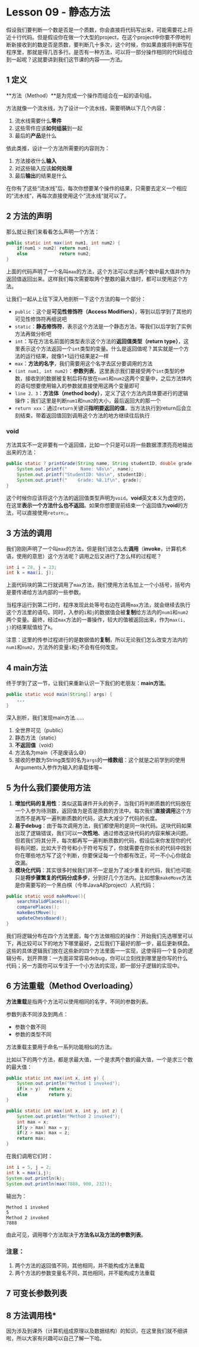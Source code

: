 # Lesson 09 - 静态方法

假设我们要判断一个数是否是一个质数，你会直接将代码写出来，可能需要花上将近十行代码。但是假设你在做一个大型的project，在这个project中你要不停地判断新接收到的数是否是质数，要判断几十多次，这个时候，你如果直接将判断写在程序里，那就是得几百多行。是否有一种方法，可以将一部分操作相同的代码组合到一起呢？这就要讲到我们这节课的内容——方法。



## 1 定义

**方法（Method）**是为完成一个操作而组合在一起的语句组。

方法就像一个流水线，为了设计一个流水线，需要明确以下几个内容：

1. 流水线需要什么**零件**
2. 这些零件应该**如何组装**到一起
3. 最后的**产品**是什么

依此类推，设计一个方法所需要的内容则为：

1. 方法接收什么**输入**
2. 对这些输入应该**如何处理**
3. 最后**输出**的结果是什么

在你有了这些“流水线”后，每次你想要某个操作的结果，只需要去定义一个相应的“流水线”，再每次直接使用这个”流水线“就可以了。



## 2 方法的声明

那么就让我们来看看怎么声明一个方法：

```java
public static int max(int num1, int num2) {
    if(num1 > num2)	return num1;
    else			return num2;
}
```

上面的代码声明了一个名叫`max`的方法，这个方法可以求出两个数中最大值并作为返回值返回出来。这样我们每次需要取两个整数的最大值时，都可以使用这个方法。

让我们一起从上往下深入地剖析一下这个方法的每一个部分：

- `public`：这个是**可见性修饰符（Access Modifiers）**，等到以后学到了其他的可见性修饰符再细说吧
- `static`：**静态修饰符**，表示这个方法是一个静态方法，等我们以后学到了实例方法再做分析吧
- `int`：写在方法名前面的类型表示这个方法的**返回值类型（return type）**，这里表示这个方法返回一个`int`类型的变量。什么是返回值呢？其实就是一个方法的运行结果，就像1+1运行结果是2一样
- `max`：**方法的名字**，我们需要用这个名字去区分要调用的方法
- `(int num1, int num2)`：**参数列表**，这里表示我们要接受两个`int`类型的参数，接收到的数据被复制后将存放在`num1`和`num2`这两个变量中，之后方法体内的语句想要使用输入的参数就直接使用这两个变量即可
- `line 2、3`：**方法体（method body）**，定义了这个方法内具体要进行的逻辑操作；我们这里是判断`num1`和`num2`的大小，最后返回大的那一个
- `return xxx`：通过`return`关键词**指明要返回的值**，当方法执行到return后会立刻结束，带着返回值回到调用这个方法的地方继续往后执行



### void

方法其实不一定非要有一个返回值，比如一个只是可以将一些数据漂漂亮亮地输出出来的方法：

```java
public static ? printGrade(String name, String studentID, double grade) {
    System.out.printf("     Name: %8s\n", name);
    System.out.printf("StudentID: %8s\n", studentID);
    System.out.printf("    Grade: %8.1f\n", grade);
}
```

这个时候你应该将这个方法的返回值类型声明为`void`。**void**英文本义为虚空的，在这里**表示一个方法什么也不返回**。如果你想要提前结束一个返回值为**void**的方法，可以直接使用`return;`。



## 3 方法的调用

我们刚刚声明了一个叫`max`的方法，但是我们该怎么去**调用**（**invoke**，计算机术语，使用的意思）这个方法呢？调用之后又进行了怎么样的过程呢？

```java
int i = 28, j = 23;
int k = max(i, j);
```

上面代码块的第二行就调用了`max`方法，我们使用方法名加上一个小括号，括号内是要传递给方法内部的一些参数。

当程序运行到第二行时，程序发现此处等号右边在调用`max`方法，就会继续去执行这个方法里的语句。同时，入参的`i`和`j`的数据值会被**复制**给方法内的`num1`和`num2`两个变量。最终，经过`max`方法的一番操作，较大的值被返回出来，作为`max(i, j)`的结果赋值给了`k`。

注意：这里的传参过程进行的是数据值的**复制**，所以无论我们怎么改变方法内的`num1`和`num2`，方法外的变量`i`和`j`不会有任何改变。



## 4 main方法

终于学到了这一节，让我们来重新认识一下我们的老朋友：**main方法**。

```java
public static void main(String[] args) {
    ...
}
```

深入剖析，我们发现main方法……

1. 全世界可见（public）
2. 静态方法（static）
3. **不返回值**（void）
4. 方法名为main（不是废话么:sweat_smile:）
5. 接收的参数为String类型的名为`args`的**一维数组**：这个就是之前学到的使用Arguments入参作为输入的承载体喔~



## 5 为什么我们要使用方法

1. **增加代码的复用性**：类似这篇课件开头的例子，当我们将判断质数的代码放在一个入参为待测数，返回值为是否是质数的方法中。每次我们**直接调用**这个方法而不是再写一遍判断质数的代码，这大大减少了代码的长度。
2. **易于debug**：由于每次调用方法，我们都使用的是同一块代码。这块代码如果出现了逻辑错误，我们可以**一次性地**、通过修改这块代码的内容来解决问题。但若我们将其分开，每次都再写一遍判断质数的代码，假设后来你发现你的代码有问题，比如大于符号和小于符号写反了，你就需要在你长长的代码中找到你在哪些地方写了这个判断，你要保证每一个你都有改正，可一不小心你就会改漏。
3. **模块化代码**：其实很多时候我们并不一定是为了减少重复的代码，我们也可能只是**将步骤繁复的代码分成多步**，分到好几个方法内。比如想象`makeMove`方法是你需要写的一个黑白棋（今年JavaA的project）人机代码：

```java
public static void makeMove(){
    searchValidPlaces();
    comparePlaces();
    makeBestMove();
    updateChessBoard();
}
```

​		我们将逻辑分布在四个方法里面，每个方法做相应的操作：开始我们先选哪里可以下，再比较可以下的地方下哪里最好，之后我们下最好的那一步，最后更新棋盘。这些的具体逻辑我们放在这些新的四个方法里面一一实现，这使得将一个复杂的逻辑分布，划开界限：一方面非常容易debug，你可以立刻找到哪里是你写的什么代码；另一方面你可以专注于一个小方法的实现，即一部分子逻辑的实现中。



## 6 方法重载（Method Overloading）

**方法重载**是指两个方法可以使用相同的名字，不同的参数列表。

参数列表不同涉及到两点：

- 参数个数不同
- 参数的类型不同

方法重载主要用于命名一系列功能相似的方法。

比如以下的两个方法，都是求最大值，一个是求两个数的最大值，一个是求三个数的最大值：

```java
public static int max(int x, int y) {
    System.out.println("Method 1 invoked");
    if(x > y)	return x;
    else		return y;
}

public static int max(int x, int y, int z) {
    System.out.println("Method 2 invoked");
    int max = x;
    if(y > max)	max = y;
    if(z > max)	max = z;
    return max;
}
```

在我们调用它们时：

```java
int i = 5, j = 2;
int k = max(i,j);
System.out.println(k);
System.out.println(max(7888, 900, 232));
```

输出为：

```
Method 1 invoked
5
Method 2 invoked
7888
```

由此可见，调用哪个方法取决于**方法名以及方法的参数列表**。



### 注意：

1. 两个方法的返回值不同，其他相同，并不能构成方法重载
2. 两个方法的参数变量名不同，其他相同，并不能构成方法重载



## 7 可变长参数列表





## 8 方法调用栈\*

因为涉及到课外（计算机组成原理以及数据结构）的知识，在这里我们就不细讲啦，所以大家有兴趣可以自己了解一下哈。
